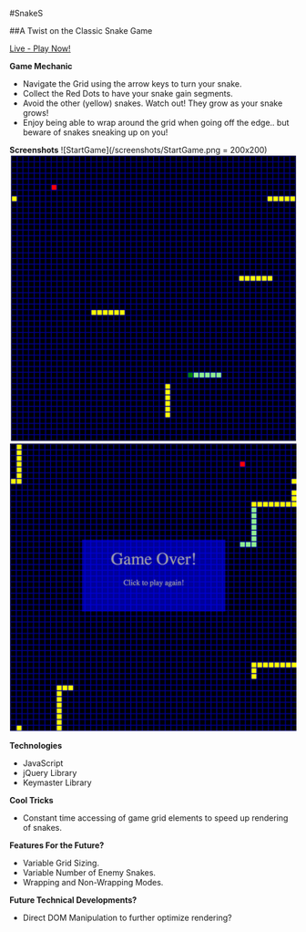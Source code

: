 #SnakeS

##A Twist on the Classic Snake Game

[Live - Play Now!](http://jpgonzalez2011.github.io/Snake/)

**Game Mechanic**
- Navigate the Grid using the arrow keys to turn your snake.
- Collect the Red Dots to have your snake gain segments.
- Avoid the other (yellow) snakes. Watch out! They grow as your snake grows!
- Enjoy being able to wrap around the grid when going off the edge.. but beware of snakes sneaking up on you!

**Screenshots**
![StartGame](/screenshots/StartGame.png = 200x200)
![MidGame1](/screenshots/MidGame1.png)
![GameOver](/screenshots/GameOver.png)

**Technologies**
- JavaScript
- jQuery Library
- Keymaster Library

**Cool Tricks**
- Constant time accessing of game grid elements to speed up rendering of snakes.

**Features For the Future?**
- Variable Grid Sizing.
- Variable Number of Enemy Snakes.
- Wrapping and Non-Wrapping Modes.

**Future Technical Developments?**
- Direct DOM Manipulation to further optimize rendering?
